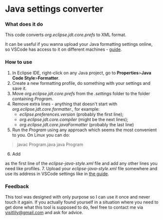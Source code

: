 # Java settings converter
### What does it do
This code converts *org.eclipse.jdt.core.prefs* to XML format. 

It can be useful if you wanna upload your Java formatting settings online, so VSCode has access to it on different machines - [guide](https://github.com/redhat-developer/vscode-java/wiki/Formatter-settings). 

### How to use
1. In Eclipse IDE, right-click on any Java project, go to **Properties**>**Java Code Style**>**Formatter**. 
2. Create a new formatting profile, do something with your settings and save it. 
3. Move *org.eclipse.jdt.core.prefs* from the *.settings* folder to the folder containing *Program*. 
4. Remove extra lines - anything that doesn't start with *org.eclipse.jdt.core.formatter.*, for example:
    - *eclipse.preferences.version* (probably the first line);
    - *org.eclipse.jdt.core.compiler* (might be the next lines);
    - *org.eclipse.jdt.core.javaFormatter* (probably the last line)
5. Run the *Program* using any approach which seems the most convenient to you. On Linux you can do: 
> javac Program.java
> java Program
6. Add 
> <?xml version="1.0" encoding="UTF-8"?>
as the first line of the *eclipse-java-style.xml* file and add any other lines you need like profiles. 
7. Upload your *eclipse-java-style.xml* file somewhere and use its address in VSCode settings like in [the guide](https://github.com/redhat-developer/vscode-java/wiki/Formatter-settings).

### Feedback
This tool was designed with only purpose so I can use it once and never touch it again. If you actually found yourself in a situation where you need to get done what this tool is supposed to do, feel free to contact me via yisitlily@gmail.com and ask for advice. 
